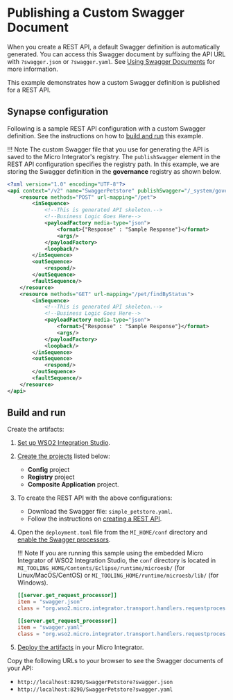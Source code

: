 # Publishing a Custom Swagger Document

When you create a REST API, a default Swagger definition is automatically
generated. You can access this Swagger document by suffixing the API URL
with `?swagger.json` or `?swagger.yaml`. See [Using Swagger Documents](../../../../develop/advanced-development/using-swagger-for-apis) for more information.

This example demonstrates how a custom Swagger definition is published for a REST API. 
    
## Synapse configuration
Following is a sample REST API configuration with a custom Swagger definition. See the instructions on how to [build and run](#build-and-run) this example.

!!! Note
    The custom Swagger file that you use for generating the API is saved to the Micro Integrator's registry. The `publishSwagger` element in the REST API configuration specifies the registry path. In this example, we are storing the Swagger definition in the <b>governance</b> registry as shown below.

```xml
<?xml version="1.0" encoding="UTF-8"?>
<api context="/v2" name="SwaggerPetstore" publishSwagger="/_system/governance/swagger_files/simple_petstore.yaml" version="1.0.0" version-type="context" xmlns="http://ws.apache.org/ns/synapse">
    <resource methods="POST" url-mapping="/pet">
        <inSequence>
            <!--This is generated API skeleton.-->
            <!--Business Logic Goes Here-->
            <payloadFactory media-type="json">
                <format>{"Response" : "Sample Response"}</format>
                <args/>
            </payloadFactory>
            <loopback/>
        </inSequence>
        <outSequence>
            <respond/>
        </outSequence>
        <faultSequence/>
    </resource>
    <resource methods="GET" url-mapping="/pet/findByStatus">
        <inSequence>
            <!--This is generated API skeleton.-->
            <!--Business Logic Goes Here-->
            <payloadFactory media-type="json">
                <format>{"Response" : "Sample Response"}</format>
                <args/>
            </payloadFactory>
            <loopback/>
        </inSequence>
        <outSequence>
            <respond/>
        </outSequence>
        <faultSequence/>
    </resource>
</api>
```

## Build and run

Create the artifacts:

1. [Set up WSO2 Integration Studio](../../../../develop/installing-WSO2-Integration-Studio).
2. [Create the projects](../../../../develop/creating-projects/#esb-config-project) listed below: 
    - <b>Config</b> project
    - <b>Registry</b> project
    - <b>Composite Application</b> project.
3. To create the REST API with the above configurations:
    - Download the Swagger file: `simple_petstore.yaml`.
    - Follow the instructions on [creating a REST API](../../../../develop/creating-artifacts/creating-an-api).

4. Open the `deployment.toml` file from the `MI_HOME/conf` directory and [enable the Swagger processors](../../../../develop/advanced-development/using-swagger-for-apis).

    !!! Note
        If you are running this sample using the embedded Micro Integrator of WSO2 Integration Studio, the `conf` directory is located in `MI_TOOLING_HOME/Contents/Eclipse/runtime/microesb/` (for Linux/MacOS/CentOS) or `MI_TOOLING_HOME/runtime/microesb/lib/` (for Windows). 

    ```toml
    [[server.get_request_processor]]
    item = "swagger.json"
    class = "org.wso2.micro.integrator.transport.handlers.requestprocessors.swagger.format.SwaggerJsonProcessor"

    [[server.get_request_processor]]
    item = "swagger.yaml"
    class = "org.wso2.micro.integrator.transport.handlers.requestprocessors.swagger.format.SwaggerYamlProcessor"
    ```

5. [Deploy the artifacts](../../../../develop/deploy-and-run) in your Micro Integrator.


Copy the following URLs to your browser to see the Swagger documents of your API:

- `http://localhost:8290/SwaggerPetstore?swagger.json`
- `http://localhost:8290/SwaggerPetstore?swagger.yaml`
